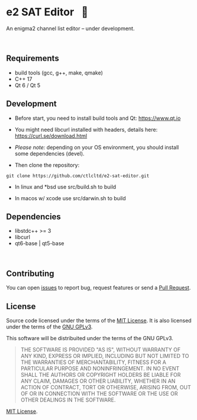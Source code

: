 # e2 SAT Editor   📡

An enigma2 channel list editor – under development.

 
## Requirements

* build tools (gcc, g++, make, qmake)
* C++ 17
* Qt 6 / Qt 5


## Development

- Before start, you need to install build tools and Qt: https://www.qt.io

- You might need libcurl installed with headers, details here: https://curl.se/download.html

- *Please note:* depending on your OS environment, you should install some dependencies (devel).

- Then clone the repository:

```git clone https://github.com/ctlcltd/e2-sat-editor.git```

- In linux and \*bsd use src/build.sh to build

- In macos w/ xcode use src/darwin.sh to build


## Dependencies

* libstdc++ >= 3
* libcurl
* qt6-base | qt5-base

 
## Contributing

You can open [issues](https://github.com/ctlcltd/e2-sat-editor/issues) to report bug, request features or send a [Pull Request](https://github.com/ctlcltd/e2-sat-editor/pulls).


## License

Source code licensed under the terms of the [MIT License](LICENSE). It is also licensed under the terms of the [GNU GPLv3](src/COPYING.1).

This software will be distribuited under the terms of the GNU GPLv3.

> THE SOFTWARE IS PROVIDED "AS IS", WITHOUT WARRANTY OF ANY KIND, EXPRESS OR IMPLIED, INCLUDING BUT NOT LIMITED TO THE WARRANTIES OF MERCHANTABILITY, FITNESS FOR A PARTICULAR PURPOSE AND NONINFRINGEMENT. IN NO EVENT SHALL THE AUTHORS OR COPYRIGHT HOLDERS BE LIABLE FOR ANY CLAIM, DAMAGES OR OTHER LIABILITY, WHETHER IN AN ACTION OF CONTRACT, TORT OR OTHERWISE, ARISING FROM, OUT OF OR IN CONNECTION WITH THE SOFTWARE OR THE USE OR OTHER DEALINGS IN THE SOFTWARE.

[MIT License](LICENSE).
